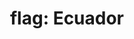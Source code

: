 ---
layout: smileys&emotion
title: "flag: Ecuador"
emoji: flag_ecuador
permalink: 🇪🇨.html
image: assets/img/3moji/flag_ecuador.png
---